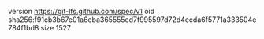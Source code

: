 version https://git-lfs.github.com/spec/v1
oid sha256:f91cb3b67e01a6eba365555ed7f995597d72d4ecda6f5771a333504e784f1bd8
size 1527
